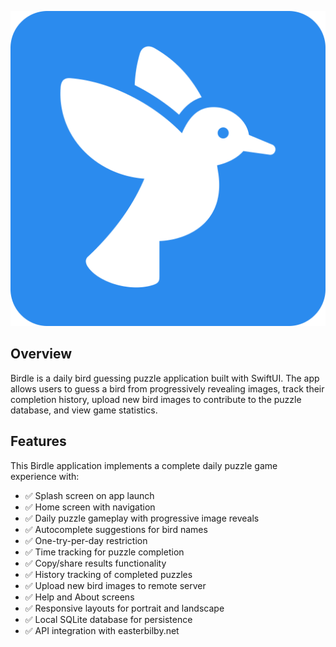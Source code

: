![App Icon](Birdie-Assignment2-SwiftUI/Assets.xcassets/AppIcon.appiconset/AppIcon.png)

## Overview

Birdle is a daily bird guessing puzzle application built with SwiftUI. The app allows users to guess a bird from progressively revealing images, track their completion history, upload new bird images to contribute to the puzzle database, and view game statistics.

## Features
This Birdle application implements a complete daily puzzle game experience with:
- ✅ Splash screen on app launch
- ✅ Home screen with navigation
- ✅ Daily puzzle gameplay with progressive image reveals
- ✅ Autocomplete suggestions for bird names
- ✅ One-try-per-day restriction
- ✅ Time tracking for puzzle completion
- ✅ Copy/share results functionality
- ✅ History tracking of completed puzzles
- ✅ Upload new bird images to remote server
- ✅ Help and About screens
- ✅ Responsive layouts for portrait and landscape
- ✅ Local SQLite database for persistence
- ✅ API integration with easterbilby.net